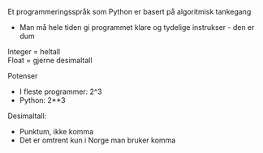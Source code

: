 Et programmeringsspråk som Python er basert på algoritmisk tankegang

- Man må hele tiden gi programmet klare og tydelige instrukser - den er dum
 
Integer = heltall  
Float = gjerne desimaltall
 
Potenser

- I fleste programmer: 2^3
- Python: 2**3
 
Desimaltall:

- Punktum, ikke komma
- Det er omtrent kun i Norge man bruker komma